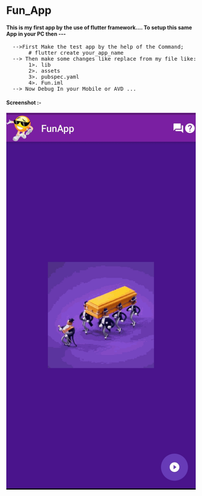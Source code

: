 # Fun_App
<h4>
This is my first app  by the use of flutter framework....
To setup this same App in your PC then ---</h4>
<pre>
  -->First Make the test app by the help of the Command;
       # flutter create your_app_name
  --> Then make some changes like replace from my file like:-
       1>. lib
       2>. assets
       3>. pubspec.yaml
       4>. Fun.iml
  --> Now Debug In your Mobile or AVD ...
</pre>
<h4>Screenshot :- </h4>
<img src="Images/1.jpg" ,height="500px",weidth="300px">
  
